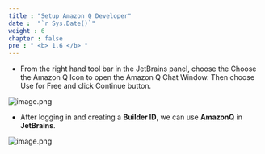 ```yaml
---
title : "Setup Amazon Q Developer"
date :  "`r Sys.Date()`" 
weight : 6 
chapter : false
pre : " <b> 1.6 </b> "
---
```



- From the right hand tool bar in the JetBrains panel, choose the Choose the Amazon Q Icon to open the Amazon Q Chat Window. Then choose Use for Free and click Continue button.

![image.png](/images/setup_environment/setup_amazonq/image.png)

- After logging in and creating a **Builder ID**, we can use **AmazonQ** in **JetBrains**.

![image.png](/images/setup_environment/setup_amazonq/image_1.png)
